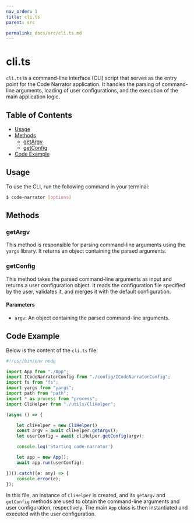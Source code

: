 ```yaml
---
nav_order: 1
title: cli.ts
parent: src

permalink: docs/src/cli.ts.md
---
```


# cli.ts

`cli.ts` is a command-line interface (CLI) script that serves as the entry point for the Code Narrator application. It handles the parsing of command-line arguments, loading of user configurations, and the execution of the main application logic.

## Table of Contents

- [Usage](#usage)
- [Methods](#methods)
  - [getArgv](#getargv)
  - [getConfig](#getconfig)
- [Code Example](#code-example)

## Usage

To use the CLI, run the following command in your terminal:

```bash
$ code-narrator [options]
```

## Methods

### getArgv

This method is responsible for parsing command-line arguments using the `yargs` library. It returns an object containing the parsed arguments.

### getConfig

This method takes the parsed command-line arguments as input and returns a user configuration object. It reads the configuration file specified by the user, validates it, and merges it with the default configuration.

#### Parameters

- `argv`: An object containing the parsed command-line arguments.

## Code Example

Below is the content of the `cli.ts` file:

```javascript
#!/usr/bin/env node

import App from "./App";
import ICodeNarratorConfig from "./config/ICodeNarratorConfig";
import fs from "fs";
import yargs from "yargs";
import path from "path";
import * as process from "process";
import CliHelper from "./utils/CliHelper";

(async () => {

    let cliHelper = new CliHelper()
    const argv = await cliHelper.getArgv();
    let userConfig = await cliHelper.getConfig(argv);

    console.log('Starting code-narrator')

    let app = new App();
    await app.run(userConfig);

})().catch((e: any) => {
    console.error(e);
});
```

In this file, an instance of `CliHelper` is created, and its `getArgv` and `getConfig` methods are used to obtain the command-line arguments and user configuration, respectively. The main `App` class is then instantiated and executed with the user configuration.